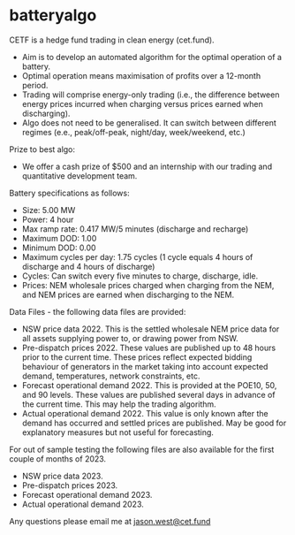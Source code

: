 # batteryalgo
CETF is a hedge fund trading in clean energy (cet.fund).
- Aim is to develop an automated algorithm for the optimal operation of a battery.
- Optimal operation means maximisation of profits over a 12-month period.
- Trading will comprise energy-only trading (i.e., the difference between energy prices incurred when charging versus prices earned when discharging).
- Algo does not need to be generalised. It can switch between different regimes (e.e., peak/off-peak, night/day, week/weekend, etc.)

Prize to best algo:
- We offer a cash prize of $500 and an internship with our trading and quantitative development team.

Battery specifications as follows:
- Size: 5.00 MW
- Power: 4 hour
- Max ramp rate: 0.417 MW/5 minutes (discharge and recharge)
- Maximum DOD: 1.00
- Minimum DOD: 0.00
- Maximum cycles per day: 1.75 cycles (1 cycle equals 4 hours of discharge and 4 hours of discharge)
- Cycles: Can switch every five minutes to charge, discharge, idle.
- Prices: NEM wholesale prices charged when charging from the NEM, and NEM prices are earned when discharging to the NEM.

Data Files - the following data files are provided:
 - NSW price data 2022. This is the settled wholesale NEM price data for all assets supplying power to, or drawing power from NSW.
 - Pre-dispatch prices 2022. These values are published up to 48 hours prior to the current time. These prices reflect expected bidding behaviour of generators in the market taking into account expected demand, temperatures, network constraints, etc.
 - Forecast operational demand 2022. This is provided at the POE10, 50, and 90 levels. These values are published several days in advance of the current time. This may help the trading algorithm.
 - Actual operational demand 2022. This value is only known after the demand has occurred and settled prices are published. May be good for explanatory measures but not useful for forecasting.

For out of sample testing the following files are also available for the first couple of months of 2023.
 - NSW price data 2023.
 - Pre-dispatch prices 2023.
 - Forecast operational demand 2023.
 - Actual operational demand 2023.

Any questions please email me at jason.west@cet.fund
